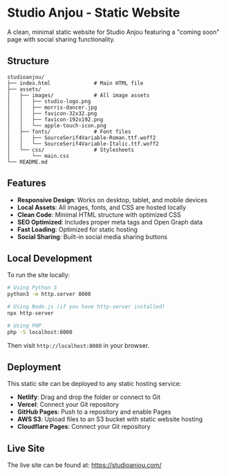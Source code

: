 # Studio Anjou - Static Website

A clean, minimal static website for Studio Anjou featuring a "coming soon" page with social sharing functionality.

## Structure

```
studioanjou/
├── index.html              # Main HTML file
├── assets/
│   ├── images/             # All image assets
│   │   ├── studio-logo.png
│   │   ├── morris-dancer.jpg
│   │   ├── favicon-32x32.png
│   │   ├── favicon-192x192.png
│   │   └── apple-touch-icon.png
│   ├── fonts/              # Font files
│   │   ├── SourceSerif4Variable-Roman.ttf.woff2
│   │   └── SourceSerif4Variable-Italic.ttf.woff2
│   └── css/                # Stylesheets
│       └── main.css
└── README.md
```

## Features

- **Responsive Design**: Works on desktop, tablet, and mobile devices
- **Local Assets**: All images, fonts, and CSS are hosted locally
- **Clean Code**: Minimal HTML structure with optimized CSS
- **SEO Optimized**: Includes proper meta tags and Open Graph data
- **Fast Loading**: Optimized for static hosting
- **Social Sharing**: Built-in social media sharing buttons

## Local Development

To run the site locally:

```bash
# Using Python 3
python3 -m http.server 8000

# Using Node.js (if you have http-server installed)
npx http-server

# Using PHP
php -S localhost:8000
```

Then visit `http://localhost:8000` in your browser.

## Deployment

This static site can be deployed to any static hosting service:

- **Netlify**: Drag and drop the folder or connect to Git
- **Vercel**: Connect your Git repository
- **GitHub Pages**: Push to a repository and enable Pages
- **AWS S3**: Upload files to an S3 bucket with static website hosting
- **Cloudflare Pages**: Connect your Git repository

## Live Site

The live site can be found at: https://studioanjou.com/